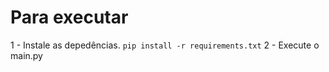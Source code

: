 # Para executar
1 - Instale as depedências.
`pip install -r requirements.txt`
2 - Execute o main.py
